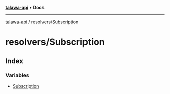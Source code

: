 [**talawa-api**](../../README.md) • **Docs**

***

[talawa-api](../../modules.md) / resolvers/Subscription

# resolvers/Subscription

## Index

### Variables

- [Subscription](variables/Subscription.md)
